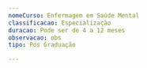 ```yaml
---
nomeCurso: Enfermagem em Saúde Mental
classificacao: Especialização
duracao: Pode ser de 4 a 12 meses
observacao: obs
tipo: Pós Graduação

---
```


